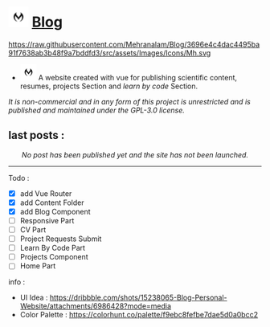 # <img width=40 src="https://raw.githubusercontent.com/Mehranalam/Blog/main/public/faviconFolder/favicon-32x32.png" alt="Blog Logo"> [Blog](#)
https://raw.githubusercontent.com/Mehranalam/Blog/3696e4c4dac4495ba91f7638ab3b48f9a7bddfd3/src/assets/Images/Icons/Mh.svg
      
- <img src="https://raw.githubusercontent.com/Mehranalam/Blog/main/public/faviconFolder/favicon-32x32.png" alt="Blog Logo"> A website created with vue for publishing scientific content, resumes, projects Section and *learn by code* Section.

*It is non-commercial and in any form of this project is unrestricted and is published and maintained under the GPL-3.0 license.*

## last posts :

<div align="center">
       <i>
       No post has been published yet and the site has not been launched.
       </i>
   </div>
        <hr>
        
        
Todo :
- [X] add Vue Router
- [X] add Content Folder
- [X] add Blog Component
- [ ] Responsive Part
- [ ] CV Part
- [ ] Project Requests Submit
- [ ] Learn By Code Part
- [ ] Projects Component
- [ ] Home Part

info :
- UI Idea : https://dribbble.com/shots/15238065-Blog-Personal-Website/attachments/6986428?mode=media
- Color Palette : https://colorhunt.co/palette/f9ebc8fefbe7dae5d0a0bcc2
